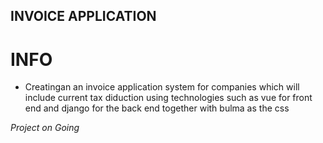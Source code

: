 ## INVOICE APPLICATION

# INFO
- Creatingan an invoice application system for companies which will include current tax diduction using technologies such as vue for front end and django for the back end together with bulma as the css

*Project on Going*